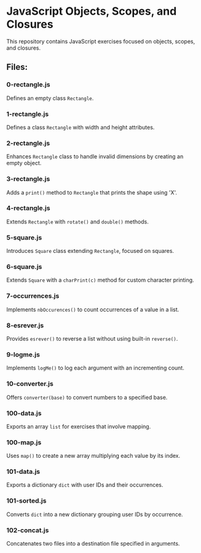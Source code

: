 # JavaScript Objects, Scopes, and Closures

This repository contains JavaScript exercises focused on objects, scopes, and closures.

## Files:

### 0-rectangle.js
Defines an empty class `Rectangle`.

### 1-rectangle.js
Defines a class `Rectangle` with width and height attributes.

### 2-rectangle.js
Enhances `Rectangle` class to handle invalid dimensions by creating an empty object.

### 3-rectangle.js
Adds a `print()` method to `Rectangle` that prints the shape using 'X'.

### 4-rectangle.js
Extends `Rectangle` with `rotate()` and `double()` methods.

### 5-square.js
Introduces `Square` class extending `Rectangle`, focused on squares.

### 6-square.js
Extends `Square` with a `charPrint(c)` method for custom character printing.

### 7-occurrences.js
Implements `nbOccurences()` to count occurrences of a value in a list.

### 8-esrever.js
Provides `esrever()` to reverse a list without using built-in `reverse()`.

### 9-logme.js
Implements `logMe()` to log each argument with an incrementing count.

### 10-converter.js
Offers `converter(base)` to convert numbers to a specified base.

### 100-data.js
Exports an array `list` for exercises that involve mapping.

### 100-map.js
Uses `map()` to create a new array multiplying each value by its index.

### 101-data.js
Exports a dictionary `dict` with user IDs and their occurrences.

### 101-sorted.js
Converts `dict` into a new dictionary grouping user IDs by occurrence.

### 102-concat.js
Concatenates two files into a destination file specified in arguments.
